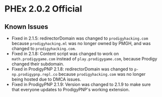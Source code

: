 # PHEx 2.0.2 Official

## Known Issues
- Fixed in 2.1.5: redirectorDomain was changed to `prodigyhacking.com` because `prodigyhacking.ml` was no longer owned by PMGH, and was changed to `prodigyhacking.com`.
- Fixed in 2.1.8: Content script was changed to work on `math.prodigygame.com` instead of `play.prodigygame.com`, because Prodigy changed their subdomain.
- Fixed in ProdigyPNP 2.1.8: redirectorDomain was changed to `p-np.prodigypnp.repl.co` because `prodigyhacking.com` was no longer being hosted due to DMCA issues.
- Fixed in ProdigyPNP 2.1.9: Version was changed to 2.1.9 to make sure that everyone updates to ProdigyPNP's working extension.